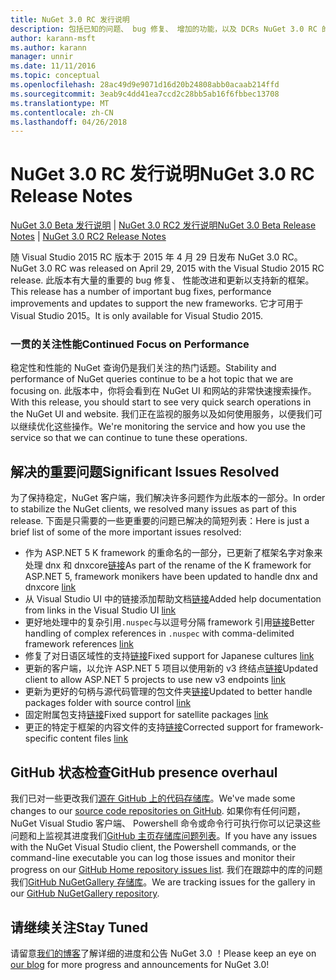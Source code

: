 ```yaml
---
title: NuGet 3.0 RC 发行说明
description: 包括已知的问题、 bug 修复、 增加的功能，以及 DCRs NuGet 3.0 RC 的发行说明。
author: karann-msft
ms.author: karann
manager: unnir
ms.date: 11/11/2016
ms.topic: conceptual
ms.openlocfilehash: 28ac49d9e9071d16d20b24808abb0acaab214ffd
ms.sourcegitcommit: 3eab9c4dd41ea7ccd2c28bb5ab16f6fbbec13708
ms.translationtype: MT
ms.contentlocale: zh-CN
ms.lasthandoff: 04/26/2018
---
```

# <a name="nuget-30-rc-release-notes"></a><span data-ttu-id="2446f-103">NuGet 3.0 RC 发行说明</span><span class="sxs-lookup"><span data-stu-id="2446f-103">NuGet 3.0 RC Release Notes</span></span>

<span data-ttu-id="2446f-104">[NuGet 3.0 Beta 发行说明](../release-notes/nuget-3.0-beta.md) | [NuGet 3.0 RC2 发行说明](../release-notes/nuget-3.0-RC2.md)</span><span class="sxs-lookup"><span data-stu-id="2446f-104">[NuGet 3.0 Beta Release Notes](../release-notes/nuget-3.0-beta.md) | [NuGet 3.0 RC2 Release Notes](../release-notes/nuget-3.0-RC2.md)</span></span>

<span data-ttu-id="2446f-105">随 Visual Studio 2015 RC 版本于 2015 年 4 月 29 日发布 NuGet 3.0 RC。</span><span class="sxs-lookup"><span data-stu-id="2446f-105">NuGet 3.0 RC was released on April 29, 2015 with the Visual Studio 2015 RC release.</span></span> <span data-ttu-id="2446f-106">此版本有大量的重要的 bug 修复、 性能改进和更新以支持新的框架。</span><span class="sxs-lookup"><span data-stu-id="2446f-106">This release has a number of important bug fixes, performance improvements and updates to support the new frameworks.</span></span>  <span data-ttu-id="2446f-107">它才可用于 Visual Studio 2015。</span><span class="sxs-lookup"><span data-stu-id="2446f-107">It is only available for Visual Studio 2015.</span></span>

### <a name="continued-focus-on-performance"></a><span data-ttu-id="2446f-108">一贯的关注性能</span><span class="sxs-lookup"><span data-stu-id="2446f-108">Continued Focus on Performance</span></span>

<span data-ttu-id="2446f-109">稳定性和性能的 NuGet 查询仍是我们关注的热门话题。</span><span class="sxs-lookup"><span data-stu-id="2446f-109">Stability and performance of NuGet queries continue to be a hot topic that we are focusing on.</span></span>  <span data-ttu-id="2446f-110">此版本中，你将会看到在 NuGet UI 和网站的非常快速搜索操作。</span><span class="sxs-lookup"><span data-stu-id="2446f-110">With this release, you should start to see very quick search operations in the NuGet UI and website.</span></span>  <span data-ttu-id="2446f-111">我们正在监视的服务以及如何使用服务，以便我们可以继续优化这些操作。</span><span class="sxs-lookup"><span data-stu-id="2446f-111">We're monitoring the service and how you use the service so that we can continue to tune these operations.</span></span>

## <a name="significant-issues-resolved"></a><span data-ttu-id="2446f-112">解决的重要问题</span><span class="sxs-lookup"><span data-stu-id="2446f-112">Significant Issues Resolved</span></span>

<span data-ttu-id="2446f-113">为了保持稳定，NuGet 客户端，我们解决许多问题作为此版本的一部分。</span><span class="sxs-lookup"><span data-stu-id="2446f-113">In order to stabilize the NuGet clients, we resolved many issues as part of this release.</span></span>  <span data-ttu-id="2446f-114">下面是只需要的一些更重要的问题已解决的简短列表：</span><span class="sxs-lookup"><span data-stu-id="2446f-114">Here is just a brief list of some of the more important issues resolved:</span></span>

* <span data-ttu-id="2446f-115">作为 ASP.NET 5 K framework 的重命名的一部分，已更新了框架名字对象来处理 dnx 和 dnxcore[链接](https://github.com/NuGet/Home/issues/215)</span><span class="sxs-lookup"><span data-stu-id="2446f-115">As part of the rename of the K framework for ASP.NET 5, framework monikers have been updated to handle dnx and dnxcore [link](https://github.com/NuGet/Home/issues/215)</span></span>
* <span data-ttu-id="2446f-116">从 Visual Studio UI 中的链接添加帮助文档[链接](https://github.com/NuGet/Home/issues/232)</span><span class="sxs-lookup"><span data-stu-id="2446f-116">Added help documentation from links in the Visual Studio UI [link](https://github.com/NuGet/Home/issues/232)</span></span>
* <span data-ttu-id="2446f-117">更好地处理中的复杂引用`.nuspec`与以逗号分隔 framework 引用[链接](https://github.com/NuGet/Home/issues/276)</span><span class="sxs-lookup"><span data-stu-id="2446f-117">Better handling of complex references in `.nuspec` with comma-delimited framework references [link](https://github.com/NuGet/Home/issues/276)</span></span>
* <span data-ttu-id="2446f-118">修复了对日语区域性的支持[链接](https://github.com/NuGet/Home/issues/253)</span><span class="sxs-lookup"><span data-stu-id="2446f-118">Fixed support for Japanese cultures [link](https://github.com/NuGet/Home/issues/253)</span></span>
* <span data-ttu-id="2446f-119">更新的客户端，以允许 ASP.NET 5 项目以使用新的 v3 终结点[链接](https://github.com/NuGet/Home/issues/219)</span><span class="sxs-lookup"><span data-stu-id="2446f-119">Updated client to allow ASP.NET 5 projects to use new v3 endpoints [link](https://github.com/NuGet/Home/issues/219)</span></span>
* <span data-ttu-id="2446f-120">更新为更好的句柄与源代码管理的包文件夹[链接](https://github.com/NuGet/Home/issues/56)</span><span class="sxs-lookup"><span data-stu-id="2446f-120">Updated to better handle packages folder with source control [link](https://github.com/NuGet/Home/issues/56)</span></span>
* <span data-ttu-id="2446f-121">固定附属包支持[链接](https://github.com/NuGet/Home/issues/17)</span><span class="sxs-lookup"><span data-stu-id="2446f-121">Fixed support for satellite packages [link](https://github.com/NuGet/Home/issues/17)</span></span>
* <span data-ttu-id="2446f-122">更正的特定于框架的内容文件的支持[链接](https://github.com/NuGet/Home/issues/18)</span><span class="sxs-lookup"><span data-stu-id="2446f-122">Corrected support for framework-specific content files [link](https://github.com/NuGet/Home/issues/18)</span></span>

## <a name="github-presence-overhaul"></a><span data-ttu-id="2446f-123">GitHub 状态检查</span><span class="sxs-lookup"><span data-stu-id="2446f-123">GitHub presence overhaul</span></span>

<span data-ttu-id="2446f-124">我们已对一些更改我们[源在 GitHub 上的代码存储库](http://github.com/nuget/home)。</span><span class="sxs-lookup"><span data-stu-id="2446f-124">We've made some changes to our [source code repositories on GitHub](http://github.com/nuget/home).</span></span>  <span data-ttu-id="2446f-125">如果你有任何问题，NuGet Visual Studio 客户端、 Powershell 命令或命令行可执行你可以记录这些问题和上监视其进度我们[GitHub 主页存储库问题列表](http://github.com/nuget/home/issues)。</span><span class="sxs-lookup"><span data-stu-id="2446f-125">If you have any issues with the NuGet Visual Studio client, the Powershell commands, or the command-line executable you can log those issues and monitor their progress on our [GitHub Home repository issues list](http://github.com/nuget/home/issues).</span></span>  <span data-ttu-id="2446f-126">我们在跟踪中的库的问题我们[GitHub NuGetGallery 存储库](http://github.com/nuget/NuGetGallery/issues)。</span><span class="sxs-lookup"><span data-stu-id="2446f-126">We are tracking issues for the gallery in our [GitHub NuGetGallery repository](http://github.com/nuget/NuGetGallery/issues).</span></span>


## <a name="stay-tuned"></a><span data-ttu-id="2446f-127">请继续关注</span><span class="sxs-lookup"><span data-stu-id="2446f-127">Stay Tuned</span></span>

<span data-ttu-id="2446f-128">请留意[我们的博客](http://blog.nuget.org)了解详细的进度和公告 NuGet 3.0 ！</span><span class="sxs-lookup"><span data-stu-id="2446f-128">Please keep an eye on [our blog](http://blog.nuget.org) for more progress and announcements for NuGet 3.0!</span></span>